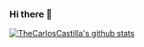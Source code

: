 ### Hi there 👋

<!--
**TheCarlosCastilla/TheCarlosCastilla** is a ✨ _special_ ✨ repository because its `README.md` (this file) appears on your GitHub profile.

Here are some ideas to get you started:

- 🔭 I’m currently working on ...
- 🌱 I’m currently learning ...
- 👯 I’m looking to collaborate on ...
- 🤔 I’m looking for help with ...
- 💬 Ask me about ...
- 📫 How to reach me: ...
- 😄 Pronouns: ...
- ⚡ Fun fact: ...
-->

[![TheCarlosCastilla's github stats](https://github-readme-stats.vercel.app/api?username=TheCarlosCastilla&count_private=true)](https://github.com/anuraghazra/github-readme-stats)
